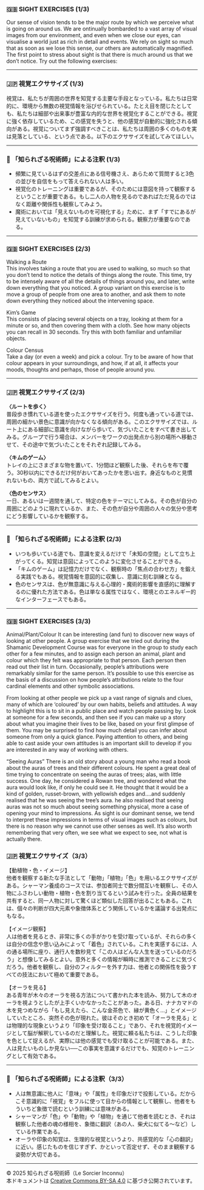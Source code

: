 ### 🇬🇧 SIGHT EXERCISES (1/3)

Our sense of vision tends to be the major route by which we perceive what is going on around us. We are ontinually bombarded to a vast array of visual images from our environment, and even when we close our eyes, can visualise a world just as rich in detail and events. We rely on sight so much that as soon as we lose this sense, our others are automatically magnified. The first point to stress about sight is that there is much around us that we don’t notice. Try out the following exercises:

---

### 🇯🇵 視覚エクササイズ (1/3)

視覚は、私たちが周囲の世界を知覚する主要な手段となっている。私たちは日常的に、環境から無数の視覚情報を浴びせられている。たとえ目を閉じたとしても、私たちは細部や出来事が豊富な内的な世界を視覚化することができる。視覚に強く依存しているため、この感覚を失うと、他の感覚が自動的に強化される傾向がある。視覚についてまず強調すべきことは、私たちは周囲の多くのものを実は見落としている、という点である。以下のエクササイズを試してみてほしい。

---

### 🐌 「知られざる呪術師」による注釈 (1/3)

- 頻繁に見ているはずの交差点にある信号機さえ、あらためて質問すると3色の並びを自信をもって答えられない人は多い。
- 視覚化のトレーニングは重要であるが、そのためには意図を持って観察するということが重要である。もし二人の人物を見るのであればただ見るのではなく距離や関係性も観察してみよう。
- 魔術においては「見えないものを可視化する」ために、まず「すでにあるが見えていないもの」を知覚する訓練が求められる。観察力が重要なのである。

---

### 🇬🇧 SIGHT EXERCISES (2/3)

Walking a Route  
This involves taking a route that you are used to walking, so much so that you don’t tend to notice the details of things along the route. This time, try to be intensely aware of all the details of things around you, and later, write down everything that you noticed. A group variant on this exercise is to move a group of people from one area to another, and ask them to note down everything they noticed about the intervening space.

Kim’s Game  
This consists of placing several objects on a tray, looking at them for a minute or so, and then covering them with a cloth. See how many objects you can recall in 30 seconds. Try this with both familiar and unfamiliar objects.

Colour Census  
Take a day (or even a week) and pick a colour. Try to be aware of how that colour appears in your surroundings, and how, if at all, it affects your moods, thoughts and perhaps, those of people around you.

---

### 🇯🇵 視覚エクササイズ (2/3)

**〈ルートを歩く〉**  
普段歩き慣れている道を使ったエクササイズを行う。何度も通っている道では、周囲の細かい景色に意識が向かなくなる傾向がある。このエクササイズでは、ルート上にある細部に意識を向けながら歩いて、気づいたことをすべて書き出してみる。グループで行う場合は、メンバーをワークの出発点から別の場所へ移動させて、その途中で気づいたことをそれぞれ記録してみる。

**〈キムのゲーム〉**  
トレイの上にさまざまな物を置いて、1分間ほど観察した後、それらを布で覆う。30秒以内にできるだけ何がおいてあったかを思い出す。身近なものと見慣れないもの、両方で試してみるとよい。

**〈色のセンサス〉**  
一日、あるいは一週間を通して、特定の色をテーマにしてみる。その色が自分の周囲にどのように現れているか、また、その色が自分や周囲の人々の気分や思考にどう影響しているかを観察する。

---

### 🐌 「知られざる呪術師」による注釈 (2/3)

- いつも歩いている道でも、意識を変えるだけで「未知の空間」として立ち上がってくる。知覚は意図によってこのように変化させることができる。
- 「キムのゲーム」は記憶力だけでなく、観察時の「焦点の合わせ方」を鍛える実践でもある。視覚情報を意図的に収集し、意識に刻む訓練となる。
- 色のセンサスは、色が無意識に与える心理的・魔術的影響を直感的に理解するのに優れた方法である。色は単なる属性ではなく、環境とのエネルギー的なインターフェースでもある。

---

### 🇬🇧 SIGHT EXERCISES (3/3)

Animal/Plant/Colour
It can be interesting (and fun) to discover new ways of looking at other people. A group exercise that we tried out during the Shamanic Development Course was for everyone in the group to study each other for a few minutes, and to assign each person an animal, plant and colour which they felt was appropriate to that person. Each person then read out their list in turn. Occasionally, people’s attributions were remarkably similar for the same person. It’s possible to use this exercise as the basis of a discussion on how people’s attributions relate to the four cardinal elements and other symbolic associations.

From looking at other people we pick up a vast range of signals and clues, many of which are ‘coloured’ by our own habits, beliefs and attitudes. A way to highlight this is to sit in a public place and watch people passing by. Look at someone for a few seconds, and then see if you can make up a story about what you imagine their lives to be like, based on your first glimpse of them. You may be surprised to find how much detail you can infer about someone from only a quick glance. Paying attention to others, and being able to cast aside your own attitudes is an important skill to develop if you are interested in any way of working with others.

“Seeing Auras”
There is an old story about a young man who read a book about the auras of trees and their different colours. He spent a great deal of time trying to concentrate on seeing the auras of trees; alas, with little success. One day, he considered a Rowan tree, and wondered what the aura would look like, if only he could see it. He thought that it would be a kind of golden, russet-brown, with yellowish edges and....and suddenly realised that he was seeing the tree’s aura. he also realised that seeing auras was not so much about seeing something physical, more a case of opening your mind to impressions. As sight is our dominant sense, we tend to interpret these impressions in terms of visual images such as colours, but there is no reason why we cannot use other senses as well. It’s also worth remembering that very often, we see what we expect to see, not what is actually there.

### 🇯🇵 視覚エクササイズ（3/3）

【動植物・色・イメージ】  
他者を観察する新たな手法として「動物」「植物」「色」を用いるエクササイズがある。シャーマン養成のコースでは、参加者同士で数分間互いを観察し、その人物にふさわしい動物・植物・色を割り当てるという試みを行った。全員の結果を共有すると、同一人物に対して驚くほど類似した回答が出ることもある。これは、個々の判断が四大元素や象徴体系とどう関係しているかを議論する出発点にもなる。

【イメージ観察】  
人は他者を見るとき、非常に多くの手がかりを受け取っているが、それらの多くは自分の信念や思い込みによって「着色」されている。これを実感するには、人の通る場所に座り、通行人を数秒見て「この人はどんな人生を送っているのだろう」と想像してみるとよい。意外と多くの情報が瞬時に推測できることに気づくだろう。他者を観察し、自分のフィルターを外す力は、他者との関係性を扱うすべての技法において極めて重要である。

【オーラを見る】  
ある青年が木々のオーラを視る方法について書かれた本を読み、努力して木のオーラを視ようとしたが上手くいかなかったことがあった。ある日、ナナカマドの木を見つめながら「もし見えたら、こんな金茶色で、縁が黄色く...」とイメージしていたところ、突然その色が現れた。彼はそのとき初めて「オーラを見る」とは物理的な現象というより「印象を受け取ること」であり、それを視覚的イメージとして脳が解釈しているのだと理解した。視覚に頼る私たちは、こうした印象を色として捉えるが、実際には他の感覚でも受け取ることが可能である。また、人は見たいものしか見ない──この事実を意識するだけでも、知覚のトレーニングとして有効である。

---

### 🐌 「知られざる呪術師」による注釈（3/3）

- 人は無意識に他人に「意味」や「属性」を印象だけで投影している。だからこそ意識的に「視覚」をフルに使って目からの情報として観察し、他者をもういちど象徴で読むという訓練には意味がある。
- シャーマンが「色」や「動物」や「植物」を通じて他者を読むとき、それは観察した他者の魂の様相を、象徴に翻訳（あの人、柴犬に似てる〜など）している作業である。
- オーラや印象の知覚は、生理的な視覚というより、共感覚的な「心の翻訳」に近い。感じたものを信じすぎず、かといって否定せず、そのまま観察する姿勢が大切である。
  
---

© 2025 知られざる呪術師（Le Sorcier Inconnu）  
本ドキュメントは [Creative Commons BY-SA 4.0](https://creativecommons.org/licenses/by-sa/4.0/deed.ja) に基づき公開されています。
